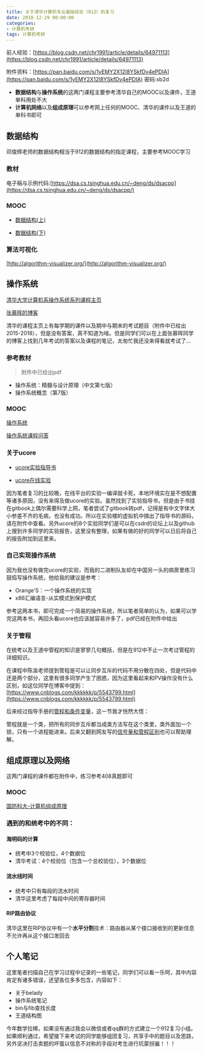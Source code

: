 ```yaml
---
title: 关于清华计算机专业基础综合（912）的复习
date: 2018-12-29 00:00:00
categories:
- 计算机考研
tags: 计算机考研
--- 
```


前人经验：[https://blog.csdn.net/chr1991/article/details/64971113](https://blog.csdn.net/chr1991/article/details/64971113)

附件资料：[https://pan.baidu.com/s/1yEMY2X12l8YSkfDv4ePDIA](https://pan.baidu.com/s/1yEMY2X12l8YSkfDv4ePDIA)   密码:xb2d

- **数据结构**与**操作系统**的这两门课程主要参考清华自己的MOOC以及课件，王道单科用处不大
- **计算机网络**以及**组成原理**可以参考网上任何的MOOC、清华的课件以及王道的单科书即可

## 数据结构

邓俊辉老师的数据结构相当于912的数据结构的指定课程，主要参考MOOC学习

### 教材

电子稿与示例代码:[https://dsa.cs.tsinghua.edu.cn/~deng/ds/dsacpp](https://dsa.cs.tsinghua.edu.cn/~deng/ds/dsacpp/)

### MOOC

- [数据结构(上)](http://www.xuetangx.com/courses/course-v1:TsinghuaX+30240184+sp/about)

- [数据结构(下)](http://www.xuetangx.com/courses/course-v1:TsinghuaX+30240184_2X+sp/about)

### 算法可视化

[http://algorithm-visualizer.org/](http://algorithm-visualizer.org/)

## 操作系统

[清华大学计算机系操作系统系列课程主页](http://os.cs.tsinghua.edu.cn/oscourse/)

[张慕晖的博客](https://zhanghuimeng.github.io)

清华的课程主页上有每学期的课件以及期中与期末的考试题目（附件中已给出2015-2018），但是没有答案，真不知道为啥。但是同学们可以在上面张慕晖同学的博客上找到几年考试的答案以及课程的笔记，太匆忙我还没来得看就考试了...

### 参考教材

> 附件中已给出pdf

- 操作系统：精髓与设计原理（中文第七版）
- 操作系统概念（第7版）

### MOOC

[操作系统](http://www.xuetangx.com/courses/course-v1:TsinghuaX+30240243X+sp/about)

[操作系统课程问答](https://xuyongjiande.gitbooks.io/os-qa/index.html)


### 关于ucore

- [ucore实验指导书](https://objectkuan.gitbooks.io/ucore-docs/)

- [ucore在线实验](https://www.shiyanlou.com/courses/221)

因为笔者复习的比较晚，在线平台的实验一编译就卡死，本地环境实在是不想配置等诸多原因，没有来得及做ucore的实验。虽然找到了实验指导书，但是由于书挂在gitbook上偶尔需要科学上网，笔者尝试了gitbook转pdf，记得是有中文字体大小参差不齐的毛病，也没有成功。所以在实验楼的虚拟机中搞出了指导书的源码，请在附件中查看。另外ucore的8个实验同学们是可以在csdn的论坛上以及github上搜到许多同学的实验报告，这里没有整理，如果有做的好的同学可以日后将自己的报告附加到这里来。

### 自己实现操作系统

因为我也没有做完ucore的实验，而我的二进制队友却在中国另一头的病房里练习鼓捣写操作系统，他给我的建议是参考：

- Orange'S：一个操作系统的实现
- x86汇编语言-从实模式到保护模式

参考这两本书，即可完成一个简易的操作系统，所以笔者简单的认为，如果可以学完这两本书，再回头看ucore也应该就容易许多了，pdf已经在附件中给出

### 关于管程

在统考以及王道中管程的知识是寥寥几句概括，但是在912中不止一次考过管程的详细知识。

在课程中陈渝老师提到管程是可以让同步互斥的代码不用分散在四处，但是代码中还是两个部分，这里有很多同学产生了困惑，因为这里看起来和PV操作没有什么区别，如这位同学在博客中提到：[https://www.cnblogs.com/kkkkkk/p/5543799.html](https://www.cnblogs.com/kkkkkk/p/5543799.html)

后来经过指导手册的[管程和条件变量](https://chyyuu.gitbooks.io/ucore_os_docs/content/lab7/lab7_3_4_monitors.html)，这一节我才恍然大悟：

管程就是一个类，把所有的同步互斥都当成类方法写在这个类里，类外面加一个锁，只有一个进程能进来。后来又翻到网友写的[信号量和管程区别](https://blog.csdn.net/ljbdream00/article/details/83501948)也可以帮助理解。

## 组成原理以及网络

这两门课程的课件都在附件中，练习参考408真题即可

### MOOC 

[国防科大-计算机组成原理](http://www.icourse163.org/course/nudt-359002)

### 遇到的和统考中的不同：

#### 海明码的计算

- 统考中3个校验位，4个数据位
- 清华考试：4个校验位（包含一个总校验位），3个数据位

#### 流水线时间

- 统考中只有每段的流水时间
- 清华这里考虑了每段中间的寄存器时间

#### RIP路由协议

清华这里在RIP协议中有一个**水平分割**技术：路由器从某个接口接收到的更新信息不允许再从这个接口发回去

## 个人笔记

这里笔者扫描自己在学习过程中记录的一些笔记，同学们可以看一乐呵，其中内容肯定有诸多错误，还望各位多多包含，内容如下：

- 关于belady
- 操作系统笔记
- bin与fib查找长度
- 王道结构图

今年数学拉稀，如果没有通过我会以微信或者qq群的方式建立一个912复习小组。如果顺利通过，希望接下来考试的同学能够组团复习，共享手中的题目以及思路，另外坚决打击卖题的坏蛋以信息不对称的手段对考生进行坑蒙拐骗！！！





